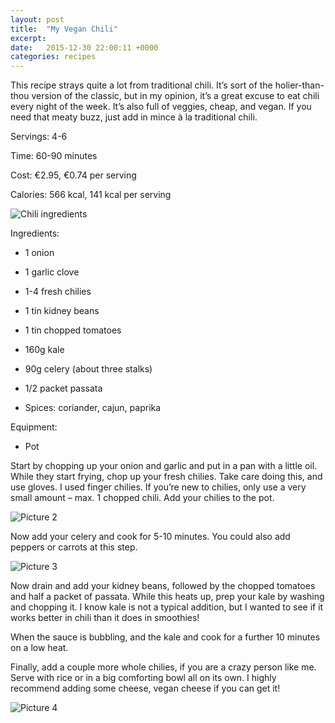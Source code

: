 ```yaml
---
layout: post
title:  "My Vegan Chili"
excerpt:
date:   2015-12-30 22:00:11 +0000
categories: recipes
---
```


This recipe strays quite a lot from traditional chili. It’s sort of the holier-than-thou version of the classic, but in my opinion, it’s a great excuse to eat chili every night of the week. It’s also full of veggies, cheap, and vegan. If you need that meaty buzz, just add in mince à la traditional chili.

Servings: 4-6 

Time: 60-90 minutes

Cost: €2.95, €0.74 per serving

Calories: 566 kcal, 141 kcal per serving

![Chili ingredients]({{site.url}}/images/img_03_01.jpg "Ingredients")

Ingredients: 

  * 1 onion

  * 1 garlic clove 

  * 1-4 fresh chilies

  * 1 tin kidney beans

  * 1 tin chopped tomatoes

  * 160g kale

  * 90g celery (about three stalks)

  * 1/2 packet passata

  * Spices: coriander, cajun, paprika

Equipment:

  * Pot

Start by chopping up your onion and garlic and put in a pan with a little oil. While they start frying, chop up your fresh chilies. Take care doing this, and use gloves. I used finger chilies. If you’re new to chilies, only use a very small amount – max. 1 chopped chili. Add your chilies to the pot.

![Picture 2]({{site.url}}/images/img_03_02.jpg "onions and chili")

Now add your celery and cook for 5-10 minutes. You could also add peppers or carrots at this step.

![Picture 3]({{site.url}}/images/img_03_03.jpg "Celery")

Now drain and add your kidney beans, followed by the chopped tomatoes and half a packet of passata. While this heats up, prep your kale by washing and chopping it. I know kale is not a typical addition, but I wanted to see if it works better in chili than it does in smoothies!

When the sauce is bubbling, and the kale and cook for a further 10 minutes on a low heat. 

Finally, add a couple more whole chilies, if you are a crazy person like me. Serve with rice or in a big comforting bowl all on its own. I highly recommend adding some cheese, vegan cheese if you can get it!

![Picture 4]({{site.url}}/images/img_03_04.jpg "Finished!")

